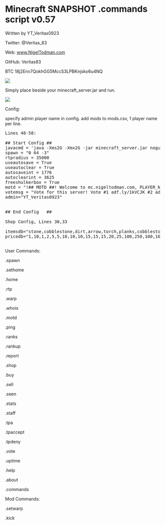# Minecraft SNAPSHOT .commands script v0.57

Written by YT_Veritas0923             

Twitter: @Veritas_83                  

Web: www.NigelTodman.com              

GitHub: Veritas83                     

BTC 18j2Env7QokhGG5MccS3LPBKnjsko6u4NQ

<img src="https://i.gyazo.com/117e4ba4d3145c7566e2f21db94d6835.png">


Simply place beside your minecraft_server.jar and run.

<img src="https://i.gyazo.com/fa6774c428f7a276047616098109a04d.png">

Config:

specify admin player name in config. add mods to mods.csv, 1 player name per line.

<pre>
Lines 48-58:

## Start Config ##
javacmd = 'java -Xms2G -Xmx2G -jar minecraft_server.jar nogui' # Java command line to start Minecraft Server jar, Must use nogui
spawn = "0 64 -3"   																					 # WorldSpawn Coordinates
rtpradius = 35000  																						 # Random Teleport radius (-35000,35000)
useautosave = True 																						 # Use Autosave?
useautoclear = True 																					 # Use Autoclear?
autosaveint = 1776																					   # Autosave Interval in seconds
autoclearint = 3625																					   # Autoclear Interval in seconds
freeshulkerbox = True																					 # Gives new players a shulker box on their first connect
motd = "!## MOTD ##! Welcome to mc.nigeltodman.com, PLAYER_NAME! See our custom commands and their usage with '.help' * April Gamerules: limitedCrafting:Off keepInventory:On mobGriefing:Off Difficulty:Hard"
votemsg = "Vote for this server! Vote #1 adf.ly/1kVCJK #2 adf.ly/1kVCLs #3 adf.ly/1g4VYV"
admin="YT_Veritas0923"
																					   									 # Message of the Day notes:
																					   									 # PLAYER_NAME is replaced with connecting player.
## End Config   ##												   									 # 'Welcome to' is replaced by 'Welcome back to' for returning players.

Shop Config, Lines 30,33

itemsdb="stone,cobblestone,dirt,arrow,torch,planks,cobblestone,coal,wheat,leather,carrot,melon,log,bread,iron_ingot,gold_ingot,chainmail_leggings,chainmail_boots,chainmail_helmet,chainmail_chestplate,bow,leather_helmet,leather_chestplate,leather_leggings,leather_boots,iron_sword,iron_axe,iron_pickaxe,iron_hoe,iron_shovel,diamond,enchanting_table,iron_helmet,iron_chestplate,iron_leggings,iron_boots,golden_helmet,golden_chestplate,golden_leggings,golden_boots,diamond_helmet,diamond_chestplate,diamond_leggings,diamond_boots"
pricedb="1,10,1,2,5,5,10,10,10,15,15,15,20,25,100,250,100,100,100,100,100,75,120,105,60,200,750,750,200,100,2500,2000,500,800,700,400,1250,2000,1750,1000,12500,20000,17500,10000"

</pre>

User Commands:

.spawn

.sethome

.home

.rtp

.warp

.whois

.motd

.ping

.ranks

.rankup

.report

.shop

.buy

.sell

.seen

.stats

.staff

.tpa

.tpaccept

.tpdeny

.vote

.uptime

.help

.about

.commands

Mod Commands:

.setwarp

.kick